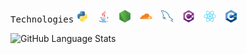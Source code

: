 <samp>Technologies</samp>
<span style="display: inline-block; margin-right: 10px;">
  <img src="https://raw.githubusercontent.com/devicons/devicon/master/icons/python/python-original.svg" width="20" alt="Python">
</span>
<span style="display: inline-block; margin-right: 10px;">
  <img src="https://raw.githubusercontent.com/devicons/devicon/master/icons/java/java-original.svg" width="20" alt="Java">
</span>
<span style="display: inline-block; margin-right: 10px;">
  <img src="https://raw.githubusercontent.com/devicons/devicon/master/icons/nodejs/nodejs-original.svg" width="20" alt="Node.js">
</span>
<span style="display: inline-block; margin-right: 10px;">
  <img src="https://raw.githubusercontent.com/devicons/devicon/master/icons/cloudflare/cloudflare-original.svg" width="20" alt="Cloudflare">
</span>
<span style="display: inline-block; margin-right: 10px;">
  <img src="https://raw.githubusercontent.com/devicons/devicon/master/icons/mysql/mysql-original.svg" width="20" alt="SQL">
</span>
<span style="display: inline-block; margin-right: 10px;">
  <img src="https://raw.githubusercontent.com/devicons/devicon/master/icons/csharp/csharp-original.svg" width="20" alt="C#">
</span>
<span style="display: inline-block; margin-right: 10px;">
  <img src="https://raw.githubusercontent.com/devicons/devicon/master/icons/react/react-original.svg" width="20" alt="React">
</span>
<span style="display: inline-block; margin-right: 10px;">
  <img src="https://raw.githubusercontent.com/devicons/devicon/master/icons/cplusplus/cplusplus-original.svg" width="20" alt="C++">
</span>

![GitHub Language Stats](https://github-readme-stats.vercel.app/api/top-langs/?username=enforcd&theme=dark&layout=compact)
